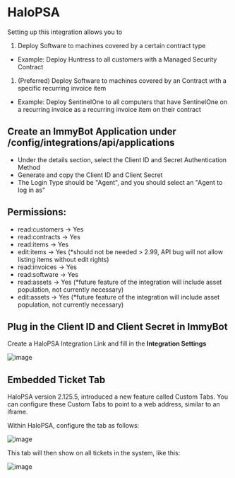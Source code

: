 # HaloPSA

Setting up this integration allows you to
1. Deploy Software to machines covered by a certain contract type 
  - Example: Deploy Huntress to all customers with a Managed Security Contract
1. (Preferred) Deploy Software to machines covered by an Contract with a specific recurring invoice item
  - Example: Deploy SentinelOne to all computers that have SentinelOne on a recurring invoice as a recurring invoice item on their contract

## Create an ImmyBot Application under /config/integrations/api/applications 

- Under the details section, select the Client ID and Secret Authentication Method
- Generate and copy the Client ID and Client Secret
- The Login Type should be "Agent", and you should select an "Agent to log in as"

## Permissions:

- read:customers -> Yes
- read:contracts -> Yes
- read:items -> Yes
- edit:items -> Yes (*should not be needed > 2.99, API bug will not allow listing items without edit rights)
- read:invoices -> Yes
- read:software -> Yes
- read:assets -> Yes (*future feature of the integration will include asset population, not currently necessary)
- edit:assets -> Yes (*future feature of the integration will include asset population, not currently necessary)

## Plug in the Client ID and Client Secret in ImmyBot

Create a HaloPSA Integration Link and fill in the **Integration Settings**

![image](https://user-images.githubusercontent.com/18588314/184726437-c4398dec-1add-48c3-9443-88dc1b384c5b.png)


## Embedded Ticket Tab
HaloPSA version 2.125.5, introduced a new feature called Custom Tabs. You can configure these Custom Tabs to point to a web address, similar to an iframe.

Within HaloPSA, configure the tab as follows:

![image](https://github.com/immense/immybot-documentation/assets/16939160/c851198c-60fb-4eb6-b9c8-36ce4bf6fd6c)

This tab will then show on all tickets in the system, like this:

![image](https://github.com/immense/immybot-documentation/assets/16939160/f4aaf5f2-08bf-4d56-b313-eeea62e21051)
